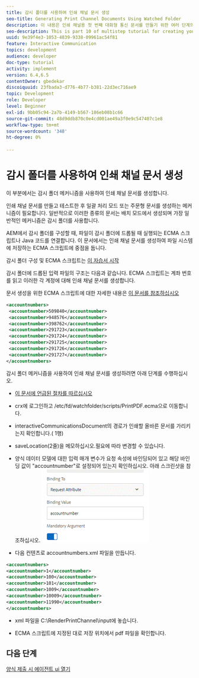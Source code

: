 ```yaml
---
title: 감시 폴더를 사용하여 인쇄 채널 문서 생성
seo-title: Generating Print Channel Documents Using Watched Folder
description: 이 내용은 인쇄 채널용 첫 번째 대화형 통신 문서를 만들기 위한 여러 단계의 자습서 10부의 일부입니다. 이 부분에서는 감시 폴더 메커니즘을 사용하여 인쇄 채널 문서를 생성합니다.
seo-description: This is part 10 of multistep tutorial for creating your first interactive communications document for the print channel. In this part, we will generate print channel documents using the watched folder mechanism.
uuid: 9e39f4e3-1053-4839-9338-09961ac54f81
feature: Interactive Communication
topics: development
audience: developer
doc-type: tutorial
activity: implement
version: 6.4,6.5
contentOwner: gbedekar
discoiquuid: 23fbada3-d776-4b77-b381-22d3ec716ae9
topic: Development
role: Developer
level: Beginner
exl-id: 9bb05c94-2a7b-4149-b567-186eb08b1c66
source-git-commit: 48d9ddb870c0e4cd001ae49a3f0e9c547407c1e8
workflow-type: tm+mt
source-wordcount: '348'
ht-degree: 0%

---
```


# 감시 폴더를 사용하여 인쇄 채널 문서 생성

이 부분에서는 감시 폴더 메커니즘을 사용하여 인쇄 채널 문서를 생성합니다.

인쇄 채널 문서를 만들고 테스트한 후 일괄 처리 모드 또는 주문형 문서를 생성하는 메커니즘이 필요합니다. 일반적으로 이러한 종류의 문서는 배치 모드에서 생성되며 가장 일반적인 메커니즘은 감시 폴더를 사용합니다.

AEM에서 감시 폴더를 구성할 때, 파일이 감시 폴더에 드롭될 때 실행되는 ECMA 스크립트나 Java 코드를 연결합니다. 이 문서에서는 인쇄 채널 문서를 생성하여 파일 시스템에 저장하는 ECMA 스크립트에 중점을 둡니다.

감시 폴더 구성 및 ECMA 스크립트는 [이 자습서 시작](introduction.md)

감시 폴더에 드롭된 입력 파일의 구조는 다음과 같습니다. ECMA 스크립트는 계좌 번호를 읽고 이러한 각 계정에 대해 인쇄 채널 문서를 생성합니다.

문서 생성을 위한 ECMA 스크립트에 대한 자세한 내용은 [이 문서를 참조하십시오](/help/forms/interactive-communications/generating-interactive-communications-print-document-using-api-tutorial-use.md)

```xml
<accountnumbers>
 <accountnumber>509840</accountnumber>
 <accountnumber>948576</accountnumber>
 <accountnumber>398762</accountnumber>
 <accountnumber>291723</accountnumber>
 <accountnumber>291724</accountnumber>
 <accountnumber>291725</accountnumber>
 <accountnumber>291726</accountnumber>
 <accountnumber>291727</accountnumber>
</accountnumbers>
```

감시 폴더 메커니즘을 사용하여 인쇄 채널 문서를 생성하려면 아래 단계를 수행하십시오.

* [이 문서에 언급된 절차를 따르십시오](/help/forms/adaptive-forms/service-user-tutorial-develop.md)

* crx에 로그인하고 /etc/fd/watchfolder/scripts/PrintPDF.ecma으로 이동합니다.

* interactiveCommunicationsDocument의 경로가 인쇄할 올바른 문서를 가리키는지 확인합니다.( 1행)
* saveLocation(2줄)을 메모하십시오.필요에 따라 변경할 수 있습니다.
* 양식 데이터 모델에 대한 입력 매개 변수가 요청 속성에 바인딩되어 있고 해당 바인딩 값이 &quot;accountnumber&quot;로 설정되어 있는지 확인하십시오. 아래 스크린샷을 참조하십시오.
   ![요청](assets/requestattributeprintchannel.gif)

* 다음 컨텐츠로 accountnumbers.xml 파일을 만듭니다.

```xml
<accountnumbers>
<accountnumber>1</accountnumber>
<accountnumber>100</accountnumber>
<accountnumber>101</accountnumber>
<accountnumber>1009</accountnumber>
<accountnumber>10009</accountnumber>
<accountnumber>11990</accountnumber>
</accountnumbers>
```

* xml 파일을 C:\RenderPrintChannel\input에 놓습니다.

* ECMA 스크립트에 지정된 대로 저장 위치에서 pdf 파일을 확인합니다.

## 다음 단계

[양식 제출 시 에이전트 ui 열기](./opening-agent-ui-on-form-submission.md)